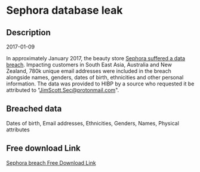 # Sephora database leak

## Description

2017-01-09

In approximately January 2017, the beauty store <a href="https://www.zdnet.com/article/sephora-data-breach-hits-southeast-asia-and-anz-customers/" target="_blank" rel="noopener">Sephora suffered a data breach</a>. Impacting customers in South East Asia, Australia and New Zealand, 780k unique email addresses were included in the breach alongside names, genders, dates of birth, ethnicities and other personal information. The data was provided to HIBP by a source who requested it be attributed to &quot;JimScott.Sec@protonmail.com&quot;.

## Breached data

Dates of birth, Email addresses, Ethnicities, Genders, Names, Physical attributes

## Free download Link

[Sephora breach Free Download Link](https://link-to.net/1229997/293.095727443753/dynamic/?r=aHR0cHM6Ly93d3cubWVkaWFmaXJlLmNvbS92aWV3L3h2NU83eDdJZlpSNXhndC9zZXBob3JhLmNvbS5hdS9maWxl)